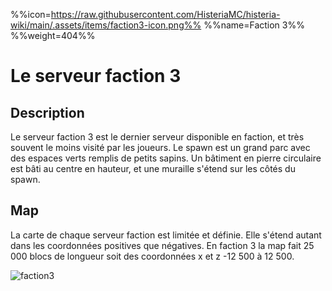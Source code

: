 %%icon=https://raw.githubusercontent.com/HisteriaMC/histeria-wiki/main/.assets/items/faction3-icon.png%%
%%name=Faction 3%%
%%weight=404%%

# Le serveur faction 3

## Description 
Le serveur faction 3 est le dernier serveur disponible en faction, et très souvent le moins visité par les joueurs. Le spawn est un grand parc avec des espaces verts remplis de petits sapins. Un bâtiment en pierre circulaire est bâti au centre en hauteur, et une muraille s'étend sur les côtés du spawn.

## Map
La carte de chaque serveur faction est limitée et définie. Elle s'étend autant dans les coordonnées positives que négatives.
En faction 3 la map fait 25 000 blocs de longueur soit des coordonnées x et z -12 500 à 12 500.

![faction3](https://raw.githubusercontent.com/HisteriaMC/histeria-wiki/main/.assets/pictures/faction3v6-5.png)
